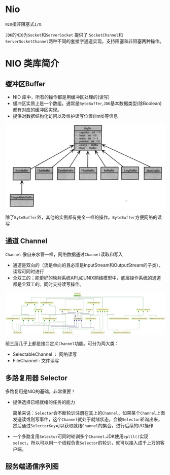 # Nio
`NIO`指非阻塞式`I/O`.

`JDK`的`NIO`为`Socket`和`ServerSocket` 提供了 `SocketChannel`和`ServerSocketChannel`两种不同的套接字通道实现。支持阻塞和非阻塞两种操作。

# NIO 类库简介
## 缓冲区Buffer
- NIO 库中，所有的操作都是用缓冲区处理的(读写)
- 缓冲区实质上是一个数组。通常是`ByteBuffer`,`JDK`基本数据类型(除Boolean)都有对应的缓冲区实现。 
- 提供对数据结构化访问以及维护读写位置(limit)等信息

![](/assets/image/netty-niostart-nio-buffer.jpg)

除了`ByteBuffer`外，其他的实例都有完全一样的操作。`ByteBuffer`方便网络的读写

## 通道 Channel
`Channel` 像自来水管一样，网络数据通过`Channel`读取和写入
- 通道是双向的（流是单向的且必须是InputStream和OutputStream的子类），读写可同时进行
- 全双工的；能更好的映射系统API,如UNIX网络模型中，底层操作系统的通道都是全双工的。同时支持读写操作。

![](/assets/netty-niostart-nio-channel.jpg)

前三层几乎上都是接口定义`Channel`功能。可分为两大类：
- SelectableChannel ： 网络读写
- FileChannel : 文件读写

## 多路复用器 Selector
多路复用是NIO的基础，非常重要！

- 提供选择已经就绪的任务的能力
   
   简单来说：`Selector`会不断轮训注册在其上的`Channel`，如果某个`Channel`上面发送读或则写事件，这个`Channel`就处于就绪状态，会被`Selector`轮询出来，然后通过`SelectorKey`可以获取就绪`Channel`的集合，进行后续的I/O操作
   
- 一个多路复用`Selector`可同时轮训多个`Channel`.JDK使用`eplll()`实现`select`，所以可以用一个线程负责`Selector`的轮训，就可以接入成千上万的客户端。   

## 服务端通信序列图
        